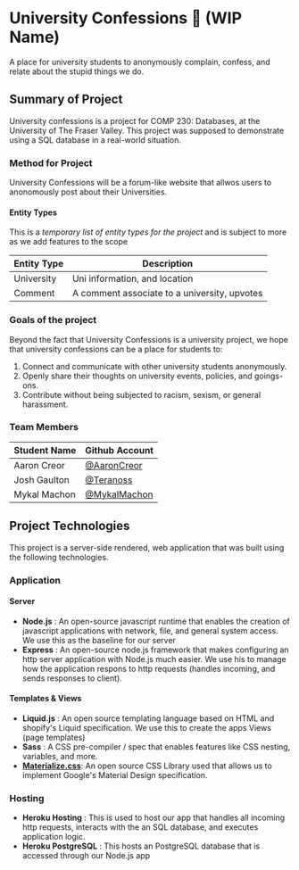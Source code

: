 # University Confessions 🤫 (WIP Name)

A place for university students to anonymously complain, confess, and relate about the stupid things we do.

## Summary of Project

University confessions is a project for COMP 230: Databases, at the University of The Fraser Valley. This project was supposed to demonstrate using a SQL database in a real-world situation.

### Method for Project

University Confessions will be a forum-like website that allwos users to anonomously post about their Universities. 

#### Entity Types

This is  a _temporary list of entity types for the project_ and is subject to more as we add features to the scope

| Entity Type | Description                                  |
| ----------- | -------------------------------------------- |
| University  | Uni information, and location                |
| Comment     | A comment associate to a university, upvotes |

### Goals of the project

Beyond the fact that University Confessions is a university project, we hope that university confessions can be a place for students to:

1. Connect and communicate with other university students anonymously.
2. Openly share their thoughts on university events, policies, and goings-ons.
3. Contribute without being subjected to racism, sexism, or general harassment.

### Team Members

| Student Name | Github Account                                 |
| ------------ | ---------------------------------------------- |
| Aaron Creor  | [@AaronCreor](https://github.com/AaronCreor)   |
| Josh Gaulton | [@Teranoss](https://githubc.om/Teranoss)       |
| Mykal Machon | [@MykalMachon](https://github.com/MykalMachon) |

## Project Technologies

This project is a server-side rendered, web application that was built using the following technologies.

### Application

#### Server

- **Node.js** : An open-source javascript runtime that enables the creation of javascript applications with network, file, and general system access. We use this as the baseline for our server
- **Express** : An open-source node.js framework that makes configuring an http server application with Node.js much easier. We use his to manage how the application respons to http requests (handles incoming, and sends responses to client). 

#### Templates & Views

- **Liquid.js** : An open source templating language based on HTML and shopify's Liquid specification. We use this to create the apps Views (page templates)
- **Sass** : A CSS pre-compiler / spec that enables features like CSS nesting, variables, and more.
- [**Materialize.css**](https://materializecss.com): An open source CSS Library used that allows us to implement Google's Material Design specification.

### Hosting

- **Heroku Hosting** : This is used to host our app that handles all incoming http requests, interacts with the an SQL database, and executes application logic.
- **Heroku PostgreSQL** : This hosts an PostgreSQL database that is accessed through our Node.js app


